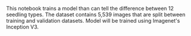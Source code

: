 This notebook trains a model than can tell the difference between 12 seedling types. 
The dataset contains 5,539 images that are split between training and validation datasets.
Model will be trained using Imagenet's Inception V3.

